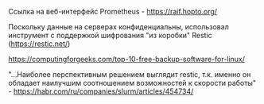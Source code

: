 Ссылка на веб-интерфейс Prometheus - https://raif.hopto.org/


Поскольку данные на серверах конфиденциальны, использовал инструмент с поддержкой шифрования "из коробки" Restic (https://restic.net/)

https://computingforgeeks.com/top-10-free-backup-software-for-linux/

"...Наиболее перспективным решением выглядит restic, т.к. именно он обладает наилучшим соотношением возможностей к скорости работы" - https://habr.com/ru/companies/slurm/articles/454734/

